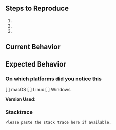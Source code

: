 ## Steps to Reproduce

1. 
2. 
3. 

<!--
You may drag & drop the attachment (repro code/solution, screenshot, etc.) onto the issue.
-->

## Current Behavior

<!--
What is the current behavior?
-->

## Expected Behavior

<!--
Please describe the behavior you are expecting
-->

### On which platforms did you notice this

[ ] macOS
[ ] Linux
[ ] Windows

**Version Used**:

<!--
You can use `mono --version` or About dialog to obtain this information.
-->

### Stacktrace

```
Please paste the stack trace here if available.
```

<!--

You can join us at https://gitter.im/mono/mono to discuss your reported issue

-->
